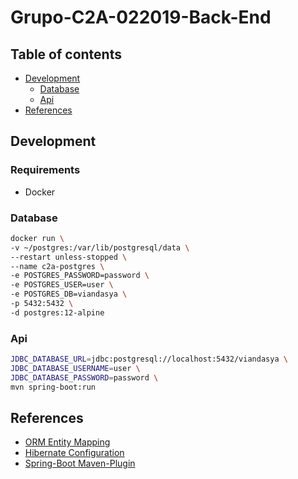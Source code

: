 # Grupo-C2A-022019-Back-End

## Table of contents

- [Development](#Development)
  - [Database](#Database)
  - [Api](#Api)
- [References](#References)

## Development

### Requirements

- Docker

### Database

```bash
docker run \
-v ~/postgres:/var/lib/postgresql/data \
--restart unless-stopped \
--name c2a-postgres \
-e POSTGRES_PASSWORD=password \
-e POSTGRES_USER=user \
-e POSTGRES_DB=viandasya \
-p 5432:5432 \
-d postgres:12-alpine
```

### Api

```bash
JDBC_DATABASE_URL=jdbc:postgresql://localhost:5432/viandasya \
JDBC_DATABASE_USERNAME=user \
JDBC_DATABASE_PASSWORD=password \
mvn spring-boot:run
```

## References

- [ORM Entity Mapping](https://docs.jboss.org/hibernate/orm/5.4/quickstart/html_single/#tutorial_annotations)
- [Hibernate Configuration](http://www.cursohibernate.es/doku.php?id=unidades:02_hibernate:03_configurando)
- [Spring-Boot Maven-Plugin](https://docs.spring.io/spring-boot/docs/current/maven-plugin/usage.html)
